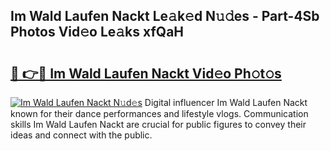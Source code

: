 ## Im Wald Laufen Nackt Le𝚊k𝚎d N𝚞𝚍es - Part-4Sb Photos Vid𝚎o Le𝚊ks xfQaH

# <h2><a href="http://fb60oq.evod.top/?m=Im+Wald+Laufen+Nackt">🔗 👉🔴 Im Wald Laufen Nackt Vid𝚎o Ph𝚘t𝚘s</a></h2>

[![Im Wald Laufen Nackt N𝚞d𝚎s](https://i.imgur.com/8V9OHl7.gif)](http://fb60oq.evod.top/?m=Im+Wald+Laufen+Nackt)
Digital influencer Im Wald Laufen Nackt known for their dance performances and lifestyle vlogs. Communication skills Im Wald Laufen Nackt are crucial for public figures to convey their ideas and connect with the public. 
